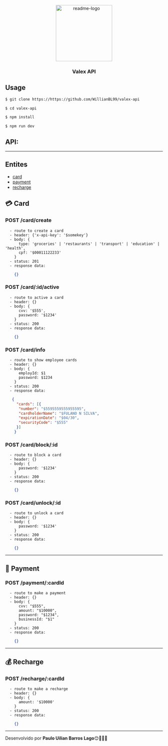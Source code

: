 <p align="center">
  <a href="https://https://github.com/WillianBL99/valex-api">
    <img src="https://user-images.githubusercontent.com/65803142/178558586-30f6d8fa-7ca5-451b-9f55-688eed0667a5.png" alt="readme-logo" width="180" >
  </a>

  <h3 align="center">
    Valex API
  </h3>
</p>

## Usage

```bash
$ git clone https://https://github.com/WillianBL99/valex-api

$ cd valex-api

$ npm install

$ npm run dev
```

## API:
---
## Entites 
- [card](#credit_card-card) 
- [payment](#money_with_wings-payment) 
- [recharge](#moneybag-recharge)


## :credit_card: Card
### POST /card/create
```
  - route to create a card
  - header: {'x-api-key': '$somekey'}
  - body: { 
      type: 'groceries' | 'restaurants' | 'transport' | 'education' | 'health',
      cpf: '$00011122233'
    }
  - status: 201
  - response data: 
```  
```json
    {}
```

### POST /card/:id/active
```
  - route to active a card
  - header: {}
  - body: { 
      cvv: '$555',
      password: '$1234'
    }
  - status: 200
  - response data: 
```  
```json
    {}
```

### POST /card/info
```
  - route to show employee cards
  - header: {}
  - body: { 
      employId: $1
      password: $1234
    }
  - status: 200
  - response data: 
```
```json
   {
     "cards": [{
      "number": "$5595559555955595",
      "cardholderName": "$FULANO N SILVA",
      "expirationDate": "$04/30",
      "securityCode": "$555"
     }]
    }
```

### POST /card/block/:id
```
  - route to block a card
  - header: {}
  - body: {
      password: '$1234'
    }
  - status: 200
  - response data: 
```  
```json
    {}
```

### POST /card/unlock/:id
```
  - route to unlock a card
  - header: {}
  - body: {
      password: '$1234'
    }
  - status: 200
  - response data: 
```  
```json
    {}
```

---
## :money_with_wings: Payment

### POST /payment/:cardId
```
  - route to make a payment
  - header: {}
  - body: {
      cvv: "$555",
      amount: "$10000",
      password: "$1234",
      businessId: "$1"
    }
  - status: 200
  - response data: 
```  
```json
    {}
```

---
## :moneybag: Recharge

### POST /recharge/:cardId
```
  - route to make a recharge
  - header: {}
  - body: {
      amount: '$10000'
    }
  - status: 200
  - response data: 
```  
```json
    {}
```

---
Desenvolvido por **Paulo Uilian Barros Lago**😊🧑🏻‍💻
